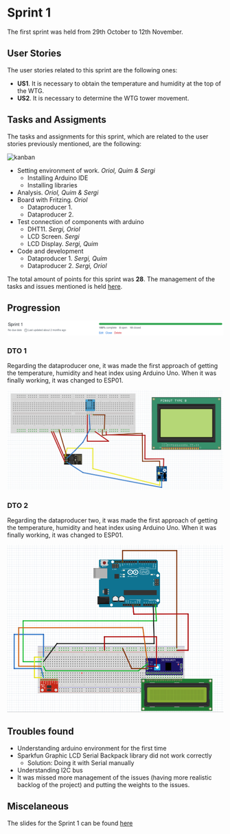 # Sprint 1

The first sprint was held from 29th October to 12th November.

## User Stories

The user stories related to this sprint are the following ones:

- **US1**. It    is    necessary    to    obtain    the    temperature    and    humidity    at    the    top    of     the    WTG.
- **US2**. It    is    necessary    to    determine    the    WTG    tower    movement.

## Tasks and Assigments

The tasks and assignments for this sprint, which are related to the user stories previously mentioned, are the following:

![kanban](../../img/kanban1.png)

- Setting environment of work. *Oriol, Quim & Sergi*
    - Installing Arduino IDE
    - Installing libraries
- Analysis. *Oriol, Quim & Sergi*
- Board with Fritzing. *Oriol*
    - Dataproducer 1. 
    - Dataproducer 2.
- Test connection of components with arduino
    - DHT11. *Sergi, Oriol*
    - LCD Screen. *Sergi*
    - LCD Display. *Sergi, Quim*
- Code and development
    - Dataproducer 1. *Sergi, Quim*
    - Dataproducer 2. *Sergi, Oriol*

The total amount of points for this sprint was **28**. The management of the tasks and issues mentioned is held [here](https://github.com/users/Oriolac/projects/1/).

## Progression

![progression](../img/progressionsprint1.png)

### DTO 1

Regarding the dataproducer one, it was made the first approach of getting the temperature, humidity and heat index using Arduino Uno. When it was finally working, it was changed to ESP01.

![frizzingDTO1](../dataproducer-1/dto1.png)

### DTO 2

Regarding the dataproducer two, it was made the first approach of getting the temperature, humidity and heat index using Arduino Uno. When it was finally working, it was changed to ESP01.

![frizzingDTO2](../img/dto2-ard.png)

## Troubles found

- Understanding arduino environment for the first time
- Sparkfun Graphic LCD Serial Backpack library did not work correctly
    - Solution: Doing it with Serial manually
- Understanding I2C bus
- It was missed more management of the issues (having more realistic backlog of the project) and putting the weights to the issues.

## Miscelaneous

The slides for the Sprint 1 can be found [here](https://docs.google.com/presentation/d/15G14suaCFX4XvX2A6YMgebiaef3y8DuZf9PoxsEkkZk/edit?usp=sharing)
